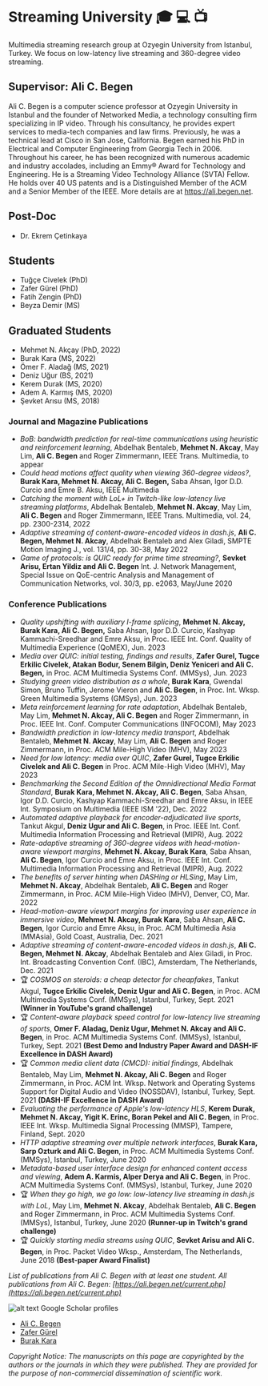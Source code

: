 # Streaming University :mortar_board: :computer: :tv:
Multimedia streaming research group at Ozyegin University from Istanbul, Turkey. We focus on low-latency live streaming and 360-degree video streaming.

## Supervisor: Ali C. Begen

Ali C. Begen is a computer science professor at Ozyegin University in Istanbul and the founder of Networked Media, a technology consulting firm specializing in IP video. Through his consultancy, he provides expert services to media-tech companies and law firms. Previously, he was a technical lead at Cisco in San Jose, California. Begen earned his PhD in Electrical and Computer Engineering from Georgia Tech in 2006. Throughout his career, he has been recognized with numerous academic and industry accolades, including an Emmy® Award for Technology and Engineering. He is a Streaming Video Technology Alliance (SVTA) Fellow. He holds over 40 US patents and is a Distinguished Member of the ACM and a Senior Member of the IEEE. More details are at https://ali.begen.net.

## Post-Doc
- Dr. Ekrem Çetinkaya
  
## Students
- Tuğçe Civelek (PhD)
- Zafer Gürel (PhD)
- Fatih Zengin (PhD)
- Beyza Demir (MS)

## Graduated Students
- Mehmet N. Akçay (PhD, 2022)
- Burak Kara (MS, 2022)
- Ömer F. Aladağ (MS, 2021)
- Deniz Uğur (BS, 2021)
- Kerem Durak (MS, 2020)
- Adem A. Karmış (MS, 2020)
- Şevket Arısu (MS, 2018)

### Journal and Magazine Publications
- _BoB: bandwidth prediction for real-time communications using heuristic and reinforcement learning_, Abdelhak Bentaleb, **Mehmet N. Akcay**, May Lim, **Ali C. Begen** and Roger Zimmermann, IEEE Trans. Multimedia, to appear
- _Could head motions affect quality when viewing 360-degree videos?_, **Burak Kara, Mehmet N. Akcay, Ali C. Begen,** Saba Ahsan, Igor D.D. Curcio and Emre B. Aksu, IEEE Multimedia
- _Catching the moment with LoL+ in Twitch-like low-latency live streaming platforms_, Abdelhak Bentaleb, **Mehmet N. Akcay**, May Lim, **Ali C. Begen** and Roger Zimmermann, IEEE Trans. Multimedia, vol. 24, pp. 2300-2314, 2022
- _Adaptive streaming of content-aware-encoded videos in dash.js_, **Ali C. Begen, Mehmet N. Akcay**, Abdelhak Bentaleb and Alex Giladi, SMPTE Motion Imaging J., vol. 131/4, pp. 30-38, May 2022
- _Game of protocols: is QUIC ready for prime time streaming?_, **Sevket Arisu, Ertan Yildiz and Ali C. Begen** Int. J. Network Management, Special Issue on QoE-centric Analysis and Management of Communication Networks, vol. 30/3, pp. e2063, May/June 2020

### Conference Publications
- _Quality upshifting with auxiliary I-frame splicing_, **Mehmet N. Akcay, Burak Kara, Ali C. Begen,** Saba Ahsan, Igor D.D. Curcio, Kashyap Kammachi-Sreedhar and Emre Aksu, in Proc. IEEE Int. Conf. Quality of Multimedia Experience (QoMEX), Jun. 2023
- _Media over QUIC: initial testing, findings and results_, **Zafer Gurel, Tugce Erkilic Civelek, Atakan Bodur, Senem Bilgin, Deniz Yeniceri and Ali C. Begen,** in Proc. ACM Multimedia Systems Conf. (MMSys), Jun. 2023
- _Studying green video distribution as a whole_, **Burak Kara**, Gwendal Simon, Bruno Tuffin, Jerome Vieron and **Ali C. Begen**, in Proc. Int. Wksp. Green Multimedia Systems (GMSys), Jun. 2023
- _Meta reinforcement learning for rate adaptation_, Abdelhak Bentaleb, May Lim, **Mehmet N. Akcay, Ali C. Begen** and Roger Zimmermann, in Proc. IEEE Int. Conf. Computer Communications (INFOCOM), May 2023
- _Bandwidth prediction in low-latency media transport_, Abdelhak Bentaleb, **Mehmet N. Akcay**, May Lim, **Ali C. Begen** and Roger Zimmermann, in Proc. ACM Mile-High Video (MHV), May 2023
- _Need for low latency: media over QUIC_, **Zafer Gurel, Tugce Erkilic Civelek and Ali C. Begen** in Proc. ACM Mile-High Video (MHV), May 2023
- _Benchmarking the Second Edition of the Omnidirectional Media Format Standard_, **Burak Kara, Mehmet N. Akcay, Ali C. Begen**, Saba Ahsan, Igor D.D. Curcio, Kashyap Kammachi-Sreedhar and Emre Aksu, in IEEE Int. Symposium on Multimedia (IEEE ISM '22), Dec. 2022
- _Automated adaptive playback for encoder-adjudicated live sports_, Tankut Akgul, **Deniz Ugur and Ali C. Begen**, in Proc. IEEE Int. Conf. Multimedia Information Processing and Retrieval (MIPR), Aug. 2022
- _Rate-adaptive streaming of 360-degree videos with head-motion-aware viewport margins_, **Mehmet N. Akcay, Burak Kara**, Saba Ahsan, **Ali C. Begen**, Igor Curcio and Emre Aksu, in Proc. IEEE Int. Conf. Multimedia Information Processing and Retrieval (MIPR), Aug. 2022
- _The benefits of server hinting when DASHing or HLSing_, May Lim, **Mehmet N. Akcay**, Abdelhak Bentaleb, **Ali C. Begen** and Roger Zimmermann, in Proc. ACM Mile-High Video (MHV), Denver, CO, Mar. 2022
- _Head-motion-aware viewport margins for improving user experience in immersive video_, **Mehmet N. Akcay, Burak Kara**, Saba Ahsan, **Ali C. Begen**, Igor Curcio and Emre Aksu, in Proc. ACM Multimedia Asia (MMAsia), Gold Coast, Australia, Dec. 2021
- _Adaptive streaming of content-aware-encoded videos in dash.js_, **Ali C. Begen, Mehmet N. Akcay**, Abdelhak Bentaleb and Alex Giladi, in Proc. Int. Broadcasting Convention Conf. (IBC), Amsterdam, The Netherlands, Dec. 2021
- :trophy: _COSMOS on steroids: a cheap detector for cheapfakes_, Tankut Akgul, **Tugce Erkilic Civelek, Deniz Ugur and Ali C. Begen**, in Proc. ACM Multimedia Systems Conf. (MMSys), Istanbul, Turkey, Sept. 2021 **(Winner in YouTube's grand challenge)**
- :trophy: _Content-aware playback speed control for low-latency live streaming of sports_, **Omer F. Aladag, Deniz Ugur, Mehmet N. Akcay and Ali C. Begen**, in Proc. ACM Multimedia Systems Conf. (MMSys), Istanbul, Turkey, Sept. 2021 **(Best Demo and Industry Paper Award and DASH-IF Excellence in DASH Award)**
- :trophy: _Common media client data (CMCD): initial findings_, Abdelhak Bentaleb, May Lim, **Mehmet N. Akcay, Ali C. Begen** and Roger Zimmermann, in Proc. ACM Int. Wksp. Network and Operating Systems Support for Digital Audio and Video (NOSSDAV), Istanbul, Turkey, Sept. 2021 **(DASH-IF Excellence in DASH Award)**
- _Evaluating the performance of Apple's low-latency HLS_, **Kerem Durak, Mehmet N. Akcay, Yigit K. Erinc, Boran Pekel and Ali C. Begen**, in Proc. IEEE Int. Wksp. Multimedia Signal Processing (MMSP), Tampere, Finland, Sept. 2020
- _HTTP adaptive streaming over multiple network interfaces_, **Burak Kara, Sarp Ozturk and Ali C. Begen**, in Proc. ACM Multimedia Systems Conf. (MMSys), Istanbul, Turkey, June 2020
- _Metadata-based user interface design for enhanced content access and viewing_, **Adem A. Karmis, Alper Derya and Ali C. Begen**, in Proc. ACM Multimedia Systems Conf. (MMSys), Istanbul, Turkey, June 2020
- :trophy: _When they go high, we go low: low-latency live streaming in dash.js with LoL_, May Lim, **Mehmet N. Akcay**, Abdelhak Bentaleb, **Ali C. Begen** and Roger Zimmermann, in Proc. ACM Multimedia Systems Conf. (MMSys), Istanbul, Turkey, June 2020 **(Runner-up in Twitch's grand challenge)**
- :trophy: _Quickly starting media streams using QUIC_, **Sevket Arisu and Ali C. Begen**, in Proc. Packet Video Wksp., Amsterdam, The Netherlands, June 2018 **(Best-paper Award Finalist)**

_List of publications from Ali C. Begen with at least one student. All publications from Ali C. Begen: [https://ali.begen.net/current.php](https://ali.begen.net/current.php)_

![alt text](https://upload.wikimedia.org/wikipedia/commons/thumb/c/c7/Google_Scholar_logo.svg/16px-Google_Scholar_logo.svg.png) Google Scholar profiles

- [Ali C. Begen](https://scholar.google.com/citations?user=ZIZWsXoAAAAJ)
- [Zafer Gürel](https://scholar.google.com/citations?user=OnXbgNQAAAAJ)
- [Burak Kara](https://scholar.google.com/citations?user=mLAuVSsAAAAJ)

_Copyright Notice: The manuscripts on this page are copyrighted by the authors or the journals in which they were published. They are provided for the purpose of non-commercial dissemination of scientific work._
